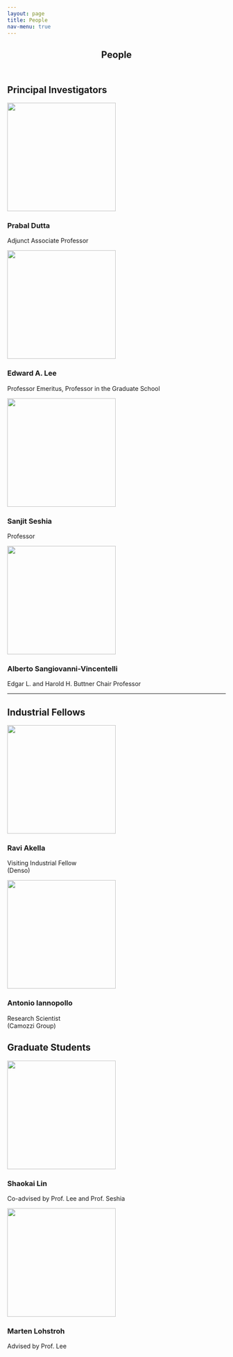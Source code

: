 ```yaml
---
layout: page
title: People
nav-menu: true
---
```


<!-- Main -->
<div id="main" class="alt">

<!-- One -->
<section id="one">
	<div class="inner">
		<header class="major">
			<h1>People</h1>
		</header>

<!-- Content -->
<h2 id="content">Principal Investigators</h2>

<div class="row">
	<!-- Break -->
	<div class="3u 12u$(medium)">
        <span class="image fit"><img style="width:250px" src="{% link assets/images/portraits/prabal-dutta.jpg %}" alt="" /></span>
        <h3>Prabal Dutta</h3>
        <p>Adjunct Associate Professor</p>
	</div>
	<div class="3u 12u$(medium)">
		<span class="image fit"><img style="width:250px" src="{% link assets/images/portraits/eal.jpg %}" alt="" /></span>
        <h3>Edward A. Lee</h3>
        <p>Professor Emeritus, Professor in the Graduate School</p>
	</div>
	<div class="3u 12u$(medium)">
		<span class="image fit"><img style="width:250px" src="{% link assets/images/portraits/sanjit-seshia.jpg %}" alt="" /></span>
        <h3>Sanjit Seshia</h3>
        <p>Professor</p>
	</div>
    <div class="3u 12u$(medium)">
		<span class="image fit"><img style="width:250px" src="{% link assets/images/portraits/asv.jpg %}" alt="" /></span>
        <h3>Alberto Sangiovanni-Vincentelli</h3>
		<p>Edgar L. and Harold H. Buttner Chair Professor</p>
	</div>
</div>

<hr class="major" />

<h2 id="content">Industrial Fellows</h2>
<div class="row">
	<!-- Break -->
    <div class="3u 12u$(medium)">
        <span class="image fit"><img style="width:250px" src="{% link assets/images/pic08.jpg %}" alt="" /></span>
        <h3>Ravi Akella</h3>
        <p>Visiting Industrial Fellow<br/>(Denso)</p>
	</div>
    <div class="3u 12u$(medium)">
        <span class="image fit"><img style="width:250px" src="{% link assets/images/pic08.jpg %}" alt="" /></span>
        <h3>Antonio Iannopollo</h3>
        <p>Research Scientist<br/>(Camozzi Group)</p>
	</div>
</div>

<h2 id="content">Graduate Students</h2>

<div class="row">
	<!-- Break -->
    <div class="3u 12u$(medium)">
        <span class="image fit"><img style="width:250px" src="{% link assets/images/pic08.jpg %}" alt="" /></span>
        <h3>Shaokai Lin</h3>
        <p>Co-advised by Prof. Lee and Prof. Seshia</p>
	</div>
    <div class="3u 12u$(medium)">
        <span class="image fit"><img style="width:250px" src="{% link assets/images/pic08.jpg %}" alt="" /></span>
        <h3>Marten Lohstroh</h3>
        <p>Advised by Prof. Lee</p>
	</div>
</div>


</div>
</section>

</div>
